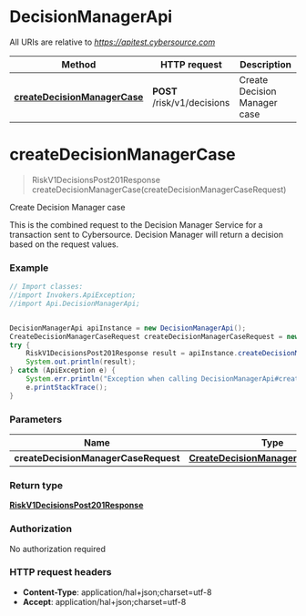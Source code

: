 # DecisionManagerApi

All URIs are relative to *https://apitest.cybersource.com*

Method | HTTP request | Description
------------- | ------------- | -------------
[**createDecisionManagerCase**](DecisionManagerApi.md#createDecisionManagerCase) | **POST** /risk/v1/decisions | Create Decision Manager case


<a name="createDecisionManagerCase"></a>
# **createDecisionManagerCase**
> RiskV1DecisionsPost201Response createDecisionManagerCase(createDecisionManagerCaseRequest)

Create Decision Manager case

This is the combined request to the Decision Manager Service for a transaction sent to Cybersource. Decision Manager will return a decision based on the request values. 

### Example
```java
// Import classes:
//import Invokers.ApiException;
//import Api.DecisionManagerApi;


DecisionManagerApi apiInstance = new DecisionManagerApi();
CreateDecisionManagerCaseRequest createDecisionManagerCaseRequest = new CreateDecisionManagerCaseRequest(); // CreateDecisionManagerCaseRequest | 
try {
    RiskV1DecisionsPost201Response result = apiInstance.createDecisionManagerCase(createDecisionManagerCaseRequest);
    System.out.println(result);
} catch (ApiException e) {
    System.err.println("Exception when calling DecisionManagerApi#createDecisionManagerCase");
    e.printStackTrace();
}
```

### Parameters

Name | Type | Description  | Notes
------------- | ------------- | ------------- | -------------
 **createDecisionManagerCaseRequest** | [**CreateDecisionManagerCaseRequest**](CreateDecisionManagerCaseRequest.md)|  |

### Return type

[**RiskV1DecisionsPost201Response**](RiskV1DecisionsPost201Response.md)

### Authorization

No authorization required

### HTTP request headers

 - **Content-Type**: application/hal+json;charset=utf-8
 - **Accept**: application/hal+json;charset=utf-8

